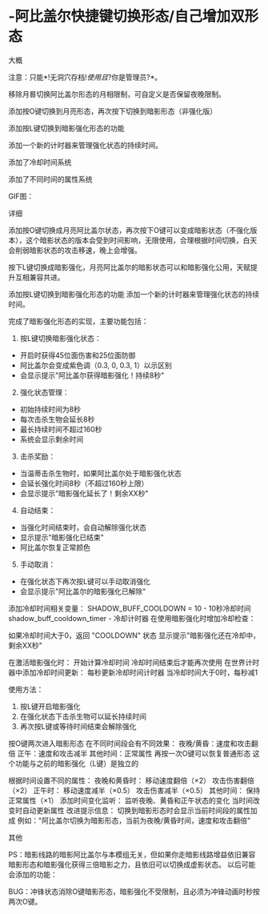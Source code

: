 # -阿比盖尔快捷键切换形态/自己增加双形态

大概

注意：只能*!无洞穴存档!*使用且*?你是管理员?*。

移除月晷切换阿比盖尔形态的月相限制，可自定义是否保留夜晚限制。

添加按O键切换到月亮形态，再次按下切换到暗影形态（非强化版）

添加按L键切换到暗影强化形态的功能

添加一个新的计时器来管理强化状态的持续时间。

添加了冷却时间系统

添加了不同时间的属性系统

GIF图：



详细

添加按O键切换成月亮阿比盖尔状态，再次按下O键可以变成暗影状态（不强化版本），这个暗影状态的版本会受到时间影响，无限使用，合理根据时间切换，白天会削弱暗影状态的攻击移速，晚上会增强。

按下L键切换成暗影强化，月亮阿比盖尔的暗影状态可以和暗影强化公用，天赋提升互相兼容共进。

添加按L键切换到暗影强化形态的功能
添加一个新的计时器来管理强化状态的持续时间。

完成了暗影强化形态的实现，主要功能包括：

1. 按L键切换暗影强化状态：
- 开启时获得45位面伤害和25位面防御
- 阿比盖尔会变成紫色调（0.3, 0, 0.3, 1）以示区别
- 会显示提示"阿比盖尔获得暗影强化！持续8秒"

2. 强化状态管理：
- 初始持续时间为8秒
- 每次击杀生物会延长8秒
- 最长持续时间不超过160秒
- 系统会显示剩余时间

3. 击杀奖励：
- 当温蒂击杀生物时，如果阿比盖尔处于暗影强化状态
- 会延长强化时间8秒（不超过160秒上限）
- 会显示提示"暗影强化延长了！剩余XX秒"

4. 自动结束：
- 当强化时间结束时，会自动解除强化状态
- 显示提示"暗影强化已结束"
- 阿比盖尔恢复正常颜色

5. 手动取消：
- 在强化状态下再次按L键可以手动取消强化
- 会显示提示"阿比盖尔的暗影强化已解除"

添加冷却时间相关变量：
SHADOW_BUFF_COOLDOWN = 10 - 10秒冷却时间
shadow_buff_cooldown_timer - 冷却计时器
在使用暗影强化时增加冷却检查：

如果冷却时间大于0，返回 "COOLDOWN" 状态
显示提示"暗影强化还在冷却中，剩余XX秒"

在激活暗影强化时：
开始计算冷却时间
冷却时间结束后才能再次使用
在世界计时器中添加冷却时间更新：
每秒更新冷却时间计时器
当冷却时间大于0时，每秒减1


使用方法：
1. 按L键开启暗影强化
2. 在强化状态下击杀生物可以延长持续时间
3. 再次按L键或等待时间结束会解除强化

按O键两次进入暗影形态
在不同时间段会有不同效果：
夜晚/黄昏：速度和攻击翻倍
正午：速度和攻击减半
其他时间：正常属性
再按一次O键可以恢复普通形态
这个功能与之前的暗影强化（L键）是独立的

根据时间设置不同的属性：
夜晚和黄昏时：
移动速度翻倍（×2）
攻击伤害翻倍（×2）
正午时：
移动速度减半（×0.5）
攻击伤害减半（×0.5）
其他时间：
保持正常属性（×1）
添加时间变化监听：
监听夜晚、黄昏和正午状态的变化
当时间改变时自动更新属性
改进提示信息：
切换到暗影形态时会显示当前时间段的属性加成
例如："阿比盖尔切换为暗影形态，当前为夜晚/黄昏时间，速度和攻击翻倍"


其他

PS：暗影线路的暗影阿比盖尔与本模组无关，但如果你走暗影线路增益依旧兼容暗影形态和暗影强化获得三倍暗影之力，且依旧可以切换成虚影状态。
以后可能会添加的功能：

BUG：冲锋状态消除O键暗影形态，暗影强化不受限制，且必须为冲锋动画时秒按两次O键。
